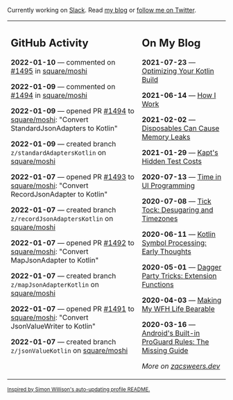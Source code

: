 Currently working on [Slack](https://slack.com/). Read [my blog](https://zacsweers.dev/) or [follow me on Twitter](https://twitter.com/ZacSweers).

<table><tr><td valign="top" width="60%">

## GitHub Activity
<!-- githubActivity starts -->
**2022-01-10** — commented on [#1495](https://github.com/square/moshi/pull/1495#issuecomment-1008965468) in [square/moshi](https://github.com/square/moshi)

**2022-01-09** — commented on [#1494](https://github.com/square/moshi/pull/1494#issuecomment-1008368324) in [square/moshi](https://github.com/square/moshi)

**2022-01-09** — opened PR [#1494](https://github.com/square/moshi/pull/1494) to [square/moshi](https://github.com/square/moshi): "Convert StandardJsonAdapters to Kotlin"

**2022-01-09** — created branch `z/standardAdaptersKotlin` on [square/moshi](https://github.com/square/moshi)

**2022-01-07** — opened PR [#1493](https://github.com/square/moshi/pull/1493) to [square/moshi](https://github.com/square/moshi): "Convert RecordJsonAdapter to Kotlin"

**2022-01-07** — created branch `z/recordJsonAdaptersKotlin` on [square/moshi](https://github.com/square/moshi)

**2022-01-07** — opened PR [#1492](https://github.com/square/moshi/pull/1492) to [square/moshi](https://github.com/square/moshi): "Convert MapJsonAdapter to Kotlin"

**2022-01-07** — created branch `z/mapJsonAdapterKotlin` on [square/moshi](https://github.com/square/moshi)

**2022-01-07** — opened PR [#1491](https://github.com/square/moshi/pull/1491) to [square/moshi](https://github.com/square/moshi): "Convert JsonValueWriter to Kotlin"

**2022-01-07** — created branch `z/jsonValueKotlin` on [square/moshi](https://github.com/square/moshi)
<!-- githubActivity ends -->
</td><td valign="top" width="40%">

## On My Blog
<!-- blog starts -->
**2021-07-23** — [Optimizing Your Kotlin Build](https://www.zacsweers.dev/optimizing-your-kotlin-build/)

**2021-06-14** — [How I Work](https://www.zacsweers.dev/how-i-work/)

**2021-02-02** — [Disposables Can Cause Memory Leaks](https://www.zacsweers.dev/disposables-can-cause-memory-leaks/)

**2021-01-29** — [Kapt's Hidden Test Costs](https://www.zacsweers.dev/kapts-hidden-test-costs/)

**2020-07-13** — [Time in UI Programming](https://www.zacsweers.dev/time-in-ui/)

**2020-07-08** — [Tick Tock: Desugaring and Timezones](https://www.zacsweers.dev/ticktock-desugaring-timezones/)

**2020-06-11** — [Kotlin Symbol Processing: Early Thoughts](https://www.zacsweers.dev/kotlin-symbol-processor-early-thoughts/)

**2020-05-01** — [Dagger Party Tricks: Extension Functions](https://www.zacsweers.dev/dagger-party-tricks-extension-functions/)

**2020-04-03** — [Making My WFH Life Bearable](https://www.zacsweers.dev/making-wfh-life-bearable/)

**2020-03-16** — [Android's Built-in ProGuard Rules: The Missing Guide](https://www.zacsweers.dev/android-proguard-rules/)
<!-- blog ends -->
_More on [zacsweers.dev](https://zacsweers.dev/)_
</td></tr></table>

<sub><a href="https://simonwillison.net/2020/Jul/10/self-updating-profile-readme/">Inspired by Simon Willison's auto-updating profile README.</a></sub>